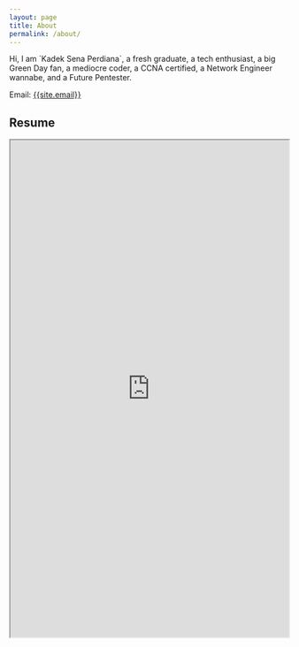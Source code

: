```yaml
---
layout: page
title: About
permalink: /about/
---
```

<p>
Hi, I am `Kadek Sena Perdiana`, a fresh graduate, a tech enthusiast, a big Green Day fan, a mediocre coder, a CCNA certified, a Network Engineer wannabe, and a Future Pentester.
</p>

Email: <a href="mailto:{{site.email}}?Subject=From Blog Site:">{{site.email}}</a>

## Resume
<iframe src="https://helenaferdy.github.io/static/img/resume.png" width="100%" height="900px"></iframe>
